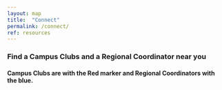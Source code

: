 ```yaml
---
layout: map
title:  "Connect"
permalink: /connect/
ref: resources
---
```


### Find a Campus Clubs and a Regional Coordinator near you

#### Campus Clubs are with the Red marker and Regional Coordinators with the blue.

<div id="map">

</div>
